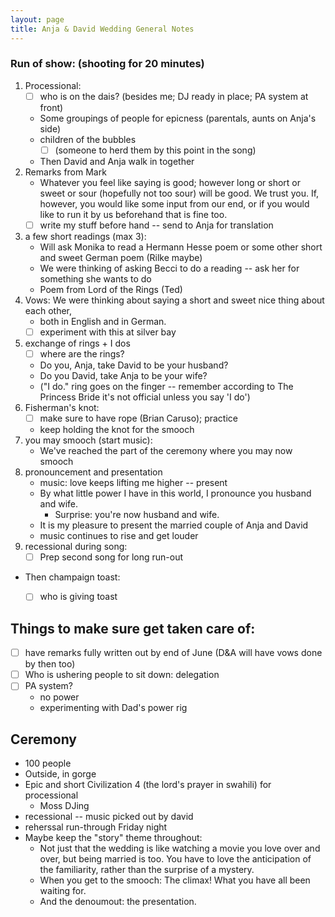 ```yaml
---
layout: page
title: Anja & David Wedding General Notes
---
```


### Run of show: (shooting for 20 minutes)
1. Processional:
	* [ ] who is on the dais? (besides me; DJ ready in place; PA system at front)
	* Some groupings of people for epicness (parentals, aunts on Anja's side)
	* children of the bubbles 
		* [ ] (someone to herd them by this point in the song)
	* Then David and Anja walk in together
2. Remarks from Mark
	* Whatever you feel like saying is good; however long or short or sweet or sour (hopefully not too sour) will be good. We trust you. If, however, you would like some input from our end, or if you would like to run it by us beforehand that is fine too. 
	* [ ] write my stuff before hand -- send to Anja for translation
3. a few short readings (max 3):
	* Will ask Monika to read a Hermann Hesse poem or some other short and sweet German poem (Rilke maybe) 
	* We were thinking of asking Becci to do a reading -- ask her for something she wants to do
	* Poem from Lord of the Rings (Ted) 
4. Vows: We were thinking about saying a short and sweet nice thing about each other, 
	* both in English and in German.
	* [ ] experiment with this at silver bay
5. exchange of rings + I dos
	* [ ] where are the rings?
	* Do you, Anja, take David to be your husband?
	* Do you David, take Anja to be your wife?
	* ("I do." ring goes on the finger -- remember according to The Princess Bride it's not official unless you say 'I do') 
6. Fisherman's knot:
	* [ ] make sure to have rope (Brian Caruso); practice 
	* keep holding the knot for the smooch
7. you may smooch (start music):
	* We've reached the part of the ceremony where you may now smooch
8. pronouncement and presentation
	* music: love keeps lifting me higher -- present
	* By what little power I have in this world, I pronounce you husband and wife.
		* Surprise: you're now husband and wife.
	* It is my pleasure to present the married couple of Anja and David
	* music continues to rise and get louder
9. recessional during song:
	* [ ] Prep second song for long run-out

* Then champaign toast:
	* [ ] who is giving toast


## Things to make sure get taken care of:
* [ ] have remarks fully written out by end of June (D&A will have vows done by then too)
* [ ] Who is ushering people to sit down: delegation
* [ ] PA system?
	* no power
	* experimenting with Dad's power rig


## Ceremony
* 100 people
* Outside, in gorge
* Epic and short Civilization 4 (the lord's prayer in swahili) for processional
	* Moss DJing 
* recessional -- music picked out by david
* reherssal run-through Friday night
* Maybe keep the "story" theme throughout:
	* Not just that the wedding is like watching a movie you love over and over, but being married is too. You have to love the anticipation of the familiarity, rather than the surprise of a mystery.
	* When you get to the smooch: The climax! What you have all been waiting for.
	* And the denoumout: the presentation.





